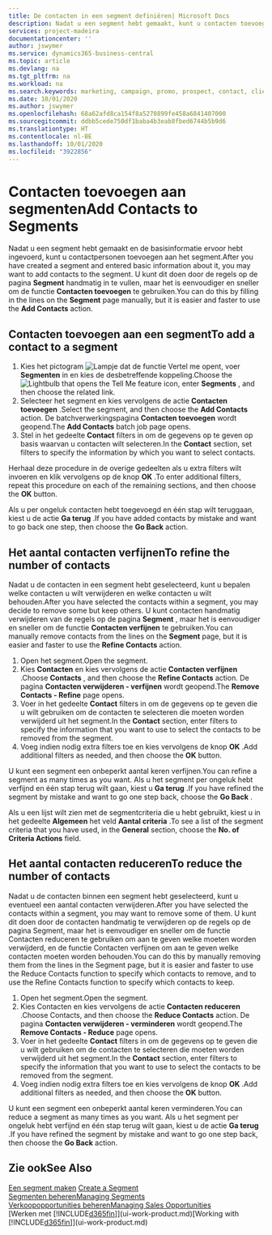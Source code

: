 ```yaml
---
title: De contacten in een segment definiëren| Microsoft Docs
description: Nadat u een segment hebt gemaakt, kunt u contacten toevoegen aan het segment, bijvoorbeeld als onderdeel van een marketingcampagne die is gericht op specifieke klanten of cliënten.
services: project-madeira
documentationcenter: ''
author: jswymer
ms.service: dynamics365-business-central
ms.topic: article
ms.devlang: na
ms.tgt_pltfrm: na
ms.workload: na
ms.search.keywords: marketing, campaign, promo, prospect, contact, client, customer
ms.date: 10/01/2020
ms.author: jswymer
ms.openlocfilehash: 68a62afd8ca154f8a5270899fe458a6841407000
ms.sourcegitcommit: ddbb5cede750df1baba4b3eab8fbed6744b5b9d6
ms.translationtype: HT
ms.contentlocale: nl-BE
ms.lasthandoff: 10/01/2020
ms.locfileid: "3922856"
---
```

# <a name="add-contacts-to-segments"></a><span data-ttu-id="af311-103">Contacten toevoegen aan segmenten</span><span class="sxs-lookup"><span data-stu-id="af311-103">Add Contacts to Segments</span></span>
<span data-ttu-id="af311-104">Nadat u een segment hebt gemaakt en de basisinformatie ervoor hebt ingevoerd, kunt u contactpersonen toevoegen aan het segment.</span><span class="sxs-lookup"><span data-stu-id="af311-104">After you have created a segment and entered basic information about it, you may want to add contacts to the segment.</span></span> <span data-ttu-id="af311-105">U kunt dit doen door de regels op de pagina **Segment** handmatig in te vullen, maar het is eenvoudiger en sneller om de functie **Contacten toevoegen** te gebruiken.</span><span class="sxs-lookup"><span data-stu-id="af311-105">You can do this by filling in the lines on the **Segment** page manually, but it is easier and faster to use the **Add Contacts** action.</span></span>

## <a name="to-add-a-contact-to-a-segment"></a><span data-ttu-id="af311-106">Contacten toevoegen aan een segment</span><span class="sxs-lookup"><span data-stu-id="af311-106">To add a contact to a segment</span></span>
1. <span data-ttu-id="af311-107">Kies het pictogram ![Lampje dat de functie Vertel me opent](media/ui-search/search_small.png "Vertel me wat u wilt doen"), voer **Segmenten** in en kies de desbetreffende koppeling.</span><span class="sxs-lookup"><span data-stu-id="af311-107">Choose the ![Lightbulb that opens the Tell Me feature](media/ui-search/search_small.png "Tell me what you want to do") icon, enter **Segments** , and then choose the related link.</span></span>  
2. <span data-ttu-id="af311-108">Selecteer het segment en kies vervolgens de actie **Contacten toevoegen** .</span><span class="sxs-lookup"><span data-stu-id="af311-108">Select the segment, and then choose the **Add Contacts** action.</span></span> <span data-ttu-id="af311-109">De batchverwerkingspagina **Contacten toevoegen** wordt geopend.</span><span class="sxs-lookup"><span data-stu-id="af311-109">The **Add Contacts** batch job page opens.</span></span>
3. <span data-ttu-id="af311-110">Stel in het gedeelte **Contact** filters in om de gegevens op te geven op basis waarvan u contacten wilt selecteren.</span><span class="sxs-lookup"><span data-stu-id="af311-110">In the **Contact** section, set filters to specify the information by which you want to select contacts.</span></span>

<span data-ttu-id="af311-111">Herhaal deze procedure in de overige gedeelten als u extra filters wilt invoeren en klik vervolgens op de knop **OK** .</span><span class="sxs-lookup"><span data-stu-id="af311-111">To enter additional filters, repeat this procedure on each of the remaining sections, and then choose the **OK** button.</span></span>

<span data-ttu-id="af311-112">Als u per ongeluk contacten hebt toegevoegd en één stap wilt teruggaan, kiest u de actie **Ga terug** .</span><span class="sxs-lookup"><span data-stu-id="af311-112">If you have added contacts by mistake and want to go back one step, then choose the **Go Back** action.</span></span>

## <a name="to-refine-the-number-of-contacts"></a><span data-ttu-id="af311-113">Het aantal contacten verfijnen</span><span class="sxs-lookup"><span data-stu-id="af311-113">To refine the number of contacts</span></span>
<span data-ttu-id="af311-114">Nadat u de contacten in een segment hebt geselecteerd, kunt u bepalen welke contacten u wilt verwijderen en welke contacten u wilt behouden.</span><span class="sxs-lookup"><span data-stu-id="af311-114">After you have selected the contacts within a segment, you may decide to remove some but keep others.</span></span> <span data-ttu-id="af311-115">U kunt contacten handmatig verwijderen van de regels op de pagina **Segment** , maar het is eenvoudiger en sneller om de functie **Contacten verfijnen** te gebruiken.</span><span class="sxs-lookup"><span data-stu-id="af311-115">You can manually remove contacts from the lines on the **Segment** page, but it is easier and faster to use the **Refine Contacts** action.</span></span>

1. <span data-ttu-id="af311-116">Open het segment.</span><span class="sxs-lookup"><span data-stu-id="af311-116">Open the segment.</span></span>
2. <span data-ttu-id="af311-117">Kies **Contacten** en kies vervolgens de actie **Contacten verfijnen** .</span><span class="sxs-lookup"><span data-stu-id="af311-117">Choose **Contacts** , and then choose the **Refine Contacts** action.</span></span> <span data-ttu-id="af311-118">De pagina **Contacten verwijderen - verfijnen** wordt geopend.</span><span class="sxs-lookup"><span data-stu-id="af311-118">The **Remove Contacts - Refine** page opens.</span></span>
3. <span data-ttu-id="af311-119">Voer in het gedeelte **Contact** filters in om de gegevens op te geven die u wilt gebruiken om de contacten te selecteren die moeten worden verwijderd uit het segment.</span><span class="sxs-lookup"><span data-stu-id="af311-119">In the **Contact** section, enter filters to specify the information that you want to use to select the contacts to be removed from the segment.</span></span>
4. <span data-ttu-id="af311-120">Voeg indien nodig extra filters toe en kies vervolgens de knop **OK** .</span><span class="sxs-lookup"><span data-stu-id="af311-120">Add additional filters as needed, and then choose the **OK** button.</span></span>

<span data-ttu-id="af311-121">U kunt een segment een onbeperkt aantal keren verfijnen.</span><span class="sxs-lookup"><span data-stu-id="af311-121">You can refine a segment as many times as you want.</span></span> <span data-ttu-id="af311-122">Als u het segment per ongeluk hebt verfijnd en één stap terug wilt gaan, kiest u **Ga terug** .</span><span class="sxs-lookup"><span data-stu-id="af311-122">If you have refined the segment by mistake and want to go one step back, choose the **Go Back** .</span></span>

<span data-ttu-id="af311-123">Als u een lijst wilt zien met de segmentcriteria die u hebt gebruikt, kiest u in het gedeelte **Algemeen** het veld **Aantal criteria** .</span><span class="sxs-lookup"><span data-stu-id="af311-123">To see a list of the segment criteria that you have used, in the **General** section, choose the **No. of Criteria Actions** field.</span></span>

## <a name="to-reduce-the-number-of-contacts"></a><span data-ttu-id="af311-124">Het aantal contacten reduceren</span><span class="sxs-lookup"><span data-stu-id="af311-124">To reduce the number of contacts</span></span>
<span data-ttu-id="af311-125">Nadat u de contacten binnen een segment hebt geselecteerd, kunt u eventueel een aantal contacten verwijderen.</span><span class="sxs-lookup"><span data-stu-id="af311-125">After you have selected the contacts within a segment, you may want to remove some of them.</span></span> <span data-ttu-id="af311-126">U kunt dit doen door de contacten handmatig te verwijderen op de regels op de pagina Segment, maar het is eenvoudiger en sneller om de functie Contacten reduceren te gebruiken om aan te geven welke moeten worden verwijderd, en de functie Contacten verfijnen om aan te geven welke contacten moeten worden behouden.</span><span class="sxs-lookup"><span data-stu-id="af311-126">You can do this by manually removing them from the lines in the Segment page, but it is easier and faster to use the Reduce Contacts function to specify which contacts to remove, and to use the Refine Contacts function to specify which contacts to keep.</span></span>

1. <span data-ttu-id="af311-127">Open het segment.</span><span class="sxs-lookup"><span data-stu-id="af311-127">Open the segment.</span></span>
2. <span data-ttu-id="af311-128">Kies Contacten en kies vervolgens de actie **Contacten reduceren** .</span><span class="sxs-lookup"><span data-stu-id="af311-128">Choose Contacts, and then choose the **Reduce Contacts** action.</span></span> <span data-ttu-id="af311-129">De pagina **Contacten verwijderen - verminderen** wordt geopend.</span><span class="sxs-lookup"><span data-stu-id="af311-129">The **Remove Contacts - Reduce** page opens.</span></span>
3. <span data-ttu-id="af311-130">Voer in het gedeelte **Contact** filters in om de gegevens op te geven die u wilt gebruiken om de contacten te selecteren die moeten worden verwijderd uit het segment.</span><span class="sxs-lookup"><span data-stu-id="af311-130">In the **Contact** section, enter filters to specify the information that you want to use to select the contacts to be removed from the segment.</span></span>
4. <span data-ttu-id="af311-131">Voeg indien nodig extra filters toe en kies vervolgens de knop **OK** .</span><span class="sxs-lookup"><span data-stu-id="af311-131">Add additional filters as needed, and then choose the **OK** button.</span></span>

<span data-ttu-id="af311-132">U kunt een segment een onbeperkt aantal keren verminderen.</span><span class="sxs-lookup"><span data-stu-id="af311-132">You can reduce a segment as many times as you want.</span></span> <span data-ttu-id="af311-133">Als u het segment per ongeluk hebt verfijnd en één stap terug wilt gaan, kiest u de actie **Ga terug** .</span><span class="sxs-lookup"><span data-stu-id="af311-133">If you have refined the segment by mistake and want to go one step back, then choose the **Go Back** action.</span></span>

## <a name="see-also"></a><span data-ttu-id="af311-134">Zie ook</span><span class="sxs-lookup"><span data-stu-id="af311-134">See Also</span></span>
<span data-ttu-id="af311-135">[Een segment maken](marketing-how-create-segment.md) </span><span class="sxs-lookup"><span data-stu-id="af311-135">[Create a Segment](marketing-how-create-segment.md) </span></span>  
[<span data-ttu-id="af311-136">Segmenten beheren</span><span class="sxs-lookup"><span data-stu-id="af311-136">Managing Segments</span></span>](marketing-segments.md)  
[<span data-ttu-id="af311-137">Verkoopopportunities beheren</span><span class="sxs-lookup"><span data-stu-id="af311-137">Managing Sales Opportunities</span></span>](marketing-manage-sales-opportunities.md)  
<span data-ttu-id="af311-138">[Werken met [!INCLUDE[d365fin](includes/d365fin_md.md)]](ui-work-product.md)</span><span class="sxs-lookup"><span data-stu-id="af311-138">[Working with [!INCLUDE[d365fin](includes/d365fin_md.md)]](ui-work-product.md)</span></span>  
